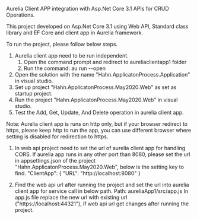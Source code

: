 Aurelia Client APP integration with Asp.Net Core 3.1 APIs for CRUD Operations.

This project developed on Asp.Net Core 3.1 using Web API, Standard class library and EF Core and client app in Aurelia framework.

To run the project, please follow below steps.
1. Aurelia client app need to be run independent.
   1. Open the command prompt and redirect to aureliaclientapp1 folder
   2. Run the command: au run --open
2. Open the solution with the name "Hahn.ApplicatonProcess.Application" in visual studio.
3. Set up project "Hahn.ApplicatonProcess.May2020.Web" as set as startup project.
4. Run the project "Hahn.ApplicatonProcess.May2020.Web" in visual studio.
5. Test the Add, Get, Update, And Delete operation in aurelia client app.

Note: Aurelia client app is runs on http only, but if your browser redirect to https, please keep http to run the app, you can use different browser where setting is disabled for redirection to https.

1. In web api project need to set the url of aurelia client app for handling CORS. If aurelia app runs in any other port than 8080, please set the url in appsettings.json of the project "Hahn.ApplicatonProcess.May2020.Web", below is the setting key to find.
   "ClientApp": {
    "URL": "http://localhost:8080"
  }
  
2. Find the web api url after running the project and set the url into aurelia client app for service call in below path.
   Path: aureliaApp1/src/app.js
   In app.js file replace the new url with existing url ("https://localhost:44321"), if web api url get changes after running the project.
